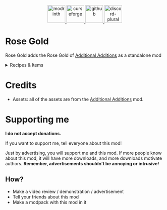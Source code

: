 <div align="center">
    <a href="https://modrinth.com/mod/rose-gold">
        <img alt="modrinth" height="56" src="https://cdn.jsdelivr.net/npm/@intergrav/devins-badges@3/assets/cozy-minimal/available/modrinth_vector.svg">
    </a>
    <a href="https://www.curseforge.com/minecraft/mc-mods/rose-gold">
        <img alt="curseforge" height="56" src="https://cdn.jsdelivr.net/npm/@intergrav/devins-badges@3/assets/cozy-minimal/available/curseforge_vector.svg">
    </a>
    <a href="https://github.com/Raik176/rose-gold">
        <img alt="github" height="56" src="https://cdn.jsdelivr.net/npm/@intergrav/devins-badges@3/assets/cozy-minimal/available/github_vector.svg">
    </a>
    <a href="https://discord.gg/FpEReTJbSA">
        <img alt="discord-plural" height="56" src="https://cdn.jsdelivr.net/npm/@intergrav/devins-badges@3/assets/cozy-minimal/social/discord-plural_vector.svg">
    </a>
</div>


# Rose Gold
Rose Gold adds the Rose Gold of [Additional Additions](https://github.com/Additional-Mods/additionaladditions) as a standalone mod

<details>
<summary>Recipes & Items</summary>

#### Rose Gold Alloy
Base alloy used for smithing

![Rose Gold Alloy Recipe](https://i.imgur.com/BBlLcyP.png)

#### Rose Gold Upgrade Template
Can be found with a 5% chance in the following locations:
- Abandoned Mineshaft
- Jungle Temple
- Pillager Outpost
- Shipwreck
- Dungeons

Can also be cloned using the following recipe

![Rose Gold Upgrade Dupe Recipe](https://i.imgur.com/EDHW3FI.png)

#### Rose Gold Smithing
Iron equipment can be upgraded into rose gold equipment using a single alloy, upgrade template, and iron equipment

![Rose Gold Smithing](https://i.imgur.com/6iNGnHA.png)


</details>

# Credits
  - Assets: all of the assets are from the [Additional Additions](https://github.com/Additional-Mods/additionaladditions) mod.

# Supporting me
**I do not accept donations.**

If you want to support me, tell everyone about this mod!

Just by advertising, you will support me and this mod. If more people know about this mod, it will have more downloads, and more downloads motivate authors. **Remember, advertisements shouldn't be annoying or intrusive!**

## How?
* Make a video review / demonstration / advertisement
* Tell your friends about this mod
* Make a modpack with this mod in it
